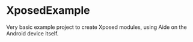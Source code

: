 XposedExample
=============

Very basic example project to create Xposed modules, using Aide on the Android device itself.
